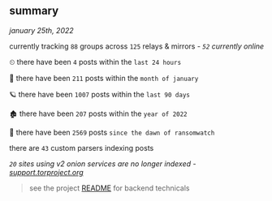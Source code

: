 
## summary
_january 25th, 2022_

currently tracking `88` groups across `125` relays & mirrors - _`52` currently online_

⏲ there have been `4` posts within the `last 24 hours`

🦈 there have been `211` posts within the `month of january`

🪐 there have been `1007` posts within the `last 90 days`

🏚 there have been `207` posts within the `year of 2022`

🦕 there have been `2569` posts `since the dawn of ransomwatch`

there are `43` custom parsers indexing posts

_`20` sites using v2 onion services are no longer indexed - [support.torproject.org](https://support.torproject.org/onionservices/v2-deprecation/)_

> see the project [README](https://github.com/thetanz/ransomwatch#ransomwatch--) for backend technicals
